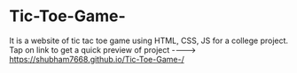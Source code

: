 # Tic-Toe-Game-
It is a website of tic tac toe game using HTML, CSS, JS for a college project.
Tap on link to get a quick preview of project ----> https://shubham7668.github.io/Tic-Toe-Game-/ 
